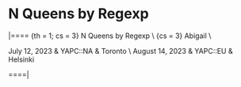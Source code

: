 # N Queens by Regexp

<!-- %% svg-grid: none -->

|====
{th = 1; cs = 3} N Queens by Regexp \\
{cs = 3} Abigail  \\

July 12, 2023 & YAPC::NA & Toronto    \\
August 14, 2023 & YAPC::EU & Helsinki

====|
